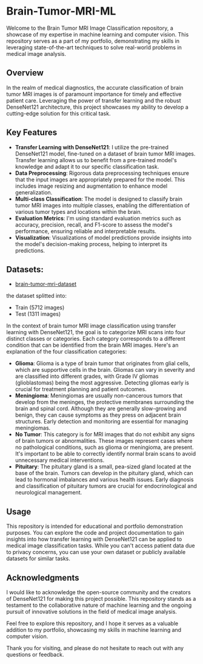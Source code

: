 # Brain-Tumor-MRI-ML
Welcome to the Brain Tumor MRI Image Classification repository, a showcase of my expertise in machine learning and computer vision. This repository serves as a part of my portfolio, demonstrating my skills in leveraging state-of-the-art techniques to solve real-world problems in medical image analysis.

## Overview
In the realm of medical diagnostics, the accurate classification of brain tumor MRI images is of paramount importance for timely and effective patient care. Leveraging the power of transfer learning and the robust DenseNet121 architecture, this project showcases my ability to develop a cutting-edge solution for this critical task.

## Key Features
- **Transfer Learning with DenseNet121**: I utilize the pre-trained DenseNet121 model, fine-tuned on a dataset of brain tumor MRI images. Transfer learning allows us to benefit from a pre-trained model's knowledge and adapt it to our specific classification task.
- **Data Preprocessing**: Rigorous data preprocessing techniques ensure that the input images are appropriately prepared for the model. This includes image resizing and augmentation to enhance model generalization.
- **Multi-class Classification**: The model is designed to classify brain tumor MRI images into multiple classes, enabling the differentiation of various tumor types and locations within the brain.
- **Evaluation Metrics**: I'm using standard evaluation metrics such as accuracy, precision, recall, and F1-score to assess the model's performance, ensuring reliable and interpretable results.
- **Visualization**: Visualizations of model predictions provide insights into the model's decision-making process, helping to interpret its predictions.

## Datasets:
- [brain-tumor-mri-dataset](https://www.kaggle.com/datasets/masoudnickparvar/brain-tumor-mri-dataset)

the dataset splitted into:
- Train (5712 images)
- Test (1311 images)

In the context of brain tumor MRI image classification using transfer learning with DenseNet121, the goal is to categorize MRI scans into four distinct classes or categories. Each category corresponds to a different condition that can be identified from the brain MRI images. Here's an explanation of the four classification categories:
- **Glioma**: Glioma is a type of brain tumor that originates from glial cells, which are supportive cells in the brain. Gliomas can vary in severity and are classified into different grades, with Grade IV gliomas (glioblastomas) being the most aggressive. Detecting gliomas early is crucial for treatment planning and patient outcomes.
- **Meningioma**: Meningiomas are usually non-cancerous tumors that develop from the meninges, the protective membranes surrounding the brain and spinal cord. Although they are generally slow-growing and benign, they can cause symptoms as they press on adjacent brain structures. Early detection and monitoring are essential for managing meningiomas.
- **No Tumor**: This category is for MRI images that do not exhibit any signs of brain tumors or abnormalities. These images represent cases where no pathological conditions, such as glioma or meningioma, are present. It's important to be able to correctly identify normal brain scans to avoid unnecessary medical interventions.
- **Pituitary**: The pituitary gland is a small, pea-sized gland located at the base of the brain. Tumors can develop in the pituitary gland, which can lead to hormonal imbalances and various health issues. Early diagnosis and classification of pituitary tumors are crucial for endocrinological and neurological management.

## Usage
This repository is intended for educational and portfolio demonstration purposes. You can explore the code and project documentation to gain insights into how transfer learning with DenseNet121 can be applied to medical image classification tasks. While you can't access patient data due to privacy concerns, you can use your own dataset or publicly available datasets for similar tasks.

## Acknowledgments
I would like to acknowledge the open-source community and the creators of DenseNet121 for making this project possible. This repository stands as a testament to the collaborative nature of machine learning and the ongoing pursuit of innovative solutions in the field of medical image analysis.

Feel free to explore this repository, and I hope it serves as a valuable addition to my portfolio, showcasing my skills in machine learning and computer vision.

Thank you for visiting, and please do not hesitate to reach out with any questions or feedback.
